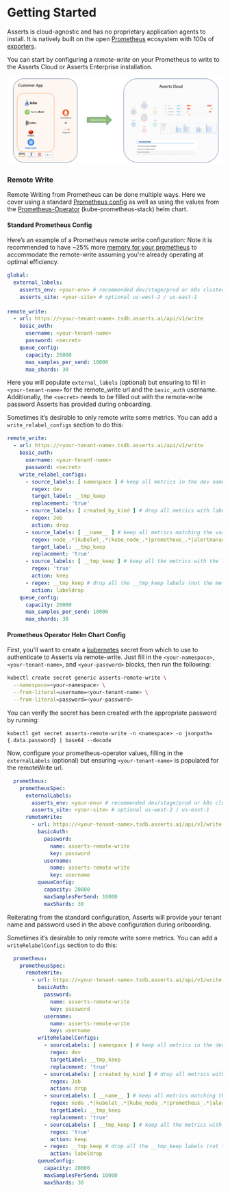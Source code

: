 # Getting Started

Asserts is cloud-agnostic and has no proprietary application agents to install. It is natively built on the open [Prometheus](https://prometheus.io/) ecosystem with 100s of [exporters](https://prometheus.io/docs/instrumenting/exporters/).

You can start by configuring a _remote-write_ on your Prometheus to write to the Asserts Cloud or Asserts Enterprise installation.

![](../.gitbook/assets/4.png)

### **Remote Write**

Remote Writing from Prometheus can be done multiple ways. Here we cover using a standard [Prometheus config](https://prometheus.io/docs/prometheus/latest/configuration/configuration/#remote\_write) as well as using the values from the [Prometheus-Operator](https://github.com/prometheus-community/helm-charts/blob/main/charts/kube-prometheus-stack/values.yaml) (kube-prometheus-stack) helm chart.

#### Standard Prometheus Config

Here’s an example of a Prometheus remote write configuration: Note it is recommended to have \~25% more [memory for your prometheus](https://prometheus.io/docs/practices/remote\_write/) to accommodate the remote-write assuming you're already operating at optimal efficiency.

```yaml
global:
  external_labels:
    asserts_env: <your-env> # recommended dev/stage/prod or k8s cluster name
    asserts_site: <your-site> # optional us-west-2 / us-east-1

remote_write:
  - url: https://<your-tenant-name>.tsdb.asserts.ai/api/v1/write
    basic_auth:
      username: <your-tenant-name>
      password: <secret>
    queue_config:
      capacity: 20000
      max_samples_per_send: 10000
      max_shards: 30
```

Here you will populate `external_labels` (optional) but ensuring to fill in `<your-tenant-name>` for the remote\_write url and the `basic_auth` username. Additionally, the `<secret>` needs to be filled out with the remote-write password Asserts has provided during onboarding.

Sometimes it’s desirable to only remote write some metrics. You can add a `write_relabel_configs` section to do this:

```yaml
remote_write:
  - url: https://<your-tenant-name>.tsdb.asserts.ai/api/v1/write
    basic_auth:
      username: <your-tenant-name>
      password: <secret>
    write_relabel_configs:
      - source_labels: [ namespace ] # keep all metrics in the dev namespace
        regex: dev
        target_label: __tmp_keep
        replacement: 'true'
      - source_labels: [ created_by_kind ] # drop all metrics with label name -> created_by_kind=Job
        regex: Job
        action: drop
      - source_labels: [ __name__ ] # keep all metrics matching the various metrics names (this will include those outside the dev namespace)
        regex: node_.*|kubelet_.*|kube_node_.*|prometheus_.*|alertmanager_.*
        target_label: __tmp_keep
        replacement: 'true'
      - source_labels: [ __tmp_keep ] # keep all the metrics with the label __tmp_keep=true
        regex: 'true'
        action: keep
      - regex: __tmp_keep # drop all the __tmp_keep labels (not the metric)
        action: labeldrop
    queue_config:
      capacity: 20000
      max_samples_per_send: 10000
      max_shards: 30
```

#### Prometheus Operator Helm Chart Config

First, you'll want to create a [kubernetes](https://kubernetes.io/docs/concepts/configuration/secret/) secret from which to use to authenticate to Asserts via remote-write. Just fill in the `<your-namespace>`, `<your-tenant-name>`, and `<your-password>` blocks, then run the following:

```bash
kubectl create secret generic asserts-remote-write \
  --namespace=<your-namespace> \
  --from-literal=username=<your-tenant-name> \
  --from-literal=password=<your-password>
```

You can verify the secret has been created with the appropriate password by running:

```
kubectl get secret asserts-remote-write -n <namespace> -o jsonpath={.data.password} | base64 --decode
```

Now, configure your prometheus-operator values, filling in the `externalLabels` (optional) but ensuring `<your-tenant-name>` is populated for the remoteWrite url.

```yaml
  prometheus:
    prometheusSpec:
      externalLabels:
        asserts_env: <your-env> # recommended dev/stage/prod or k8s cluster name
        asserts_site: <your-site> # optional us-west-2 / us-east-1
      remoteWrite:
        - url: https://<your-tenant-name>.tsdb.asserts.ai/api/v1/write
          basicAuth:
            password:
              name: asserts-remote-write
              key: password
            username:
              name: asserts-remote-write
              key: username        
          queueConfig:
            capacity: 20000
            maxSamplesPerSend: 10000
            maxShards: 30
```

Reiterating from the standard configuration, Asserts will provide your tenant name and password used in the above configuration during onboarding.

Sometimes it’s desirable to only remote write some metrics. You can add a `writeRelabelConfigs` section to do this:

```yaml
  prometheus:
    prometheusSpec:
      remoteWrite:
        - url: https://<your-tenant-name>.tsdb.asserts.ai/api/v1/write
          basicAuth:
            password:
              name: asserts-remote-write
              key: password
            username:
              name: asserts-remote-write
              key: username      
          writeRelabelConfigs:
            - sourceLabels: [ namespace ] # keep all metrics in the dev namespace
              regex: dev
              targetLabel: __tmp_keep
              replacement: 'true'
            - sourceLabels: [ created_by_kind ] # drop all metrics with label name -> created_by_kind=Job
              regex: Job
              action: drop
            - sourceLabels: [ __name__ ] # keep all metrics matching the various metrics names (this will include those outside the dev namespace)
              regex: node_.*|kubelet_.*|kube_node_.*|prometheus_.*|alertmanager_.*
              targetLabel: __tmp_keep
              replacement: 'true'
            - sourceLabels: [ __tmp_keep ] # keep all the metrics with the label __tmp_keep=true
              regex: 'true'
              action: keep
            - regex: __tmp_keep # drop all the __tmp_keep labels (not the metric)
              action: labeldrop 
          queueConfig:
            capacity: 20000
            maxSamplesPerSend: 10000
            maxShards: 30
```
